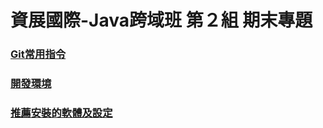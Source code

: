 # 資展國際-Java跨域班 第２組 期末專題

### [Git常用指令](manual/git-command.md)

### [開發環境](manual/dev_env.md)

### [推薦安裝的軟體及設定](manual/setups.md)